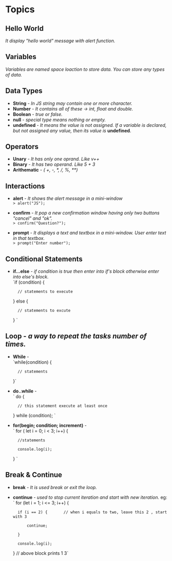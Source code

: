 # Topics

## Hello World <br>
   _It display "hello world" message with alert function._

## Variables<br>
   _Variables are named space loaction to store data. You can store any types of data._

## Data Types<br>
- **String** - _In JS string may contain one or more character._ 
- **Number** - _It contains all of these -> int, float and double._
- **Boolean** - _true or false._
- **null** - _special type means nothing or empty._
- **undefined** - _It means the value is not assigned. If a variable is declared, but not assigned any value, then its value is_ **undefined**.

## Operators <br>
- **Unary** - _It has only one oprand. Like v++_
- **Binary** - _It has two operand. Like 5 + 3_
- **Arithematic** - _( +, -, *, /, %, \*\*)_
## Interactions<br>
- **alert** - _It shows the alert message in a mini-window_ <br>
	`> alert("JS");`

- **confirm** - _It pop a new confirmation window having only two buttons "cancel" and "ok"._<br>
	`> confirm("Question?");`

- **prompt** - _It displays a text and textbox in a mini-window. User enter text in that textbox._<br>
	`> prompt("Enter number");`

## Conditional Statements<br>
- **if...else** - _if condition is true then enter into if's block otherwise enter into else's block._<br>
	`if (condition) { 

		// statements to execute

	} else {

		// statements to excute

	} ` 

## Loop - _a way to repeat the tasks number of times._<br>
- **While** - <br>
	`while(condition) { 

		// statements 

	}` 

- **do..while** - <br> 
	` do {		

		// this statement execute at least once 

	} while (condition); 	`

- **for(begin; condition; increment)** - <br>
	` for ( let i = 0; i < 3; i++) { 

		//statements  

		console.log(i);

	} `

## Break & Continue <br>
- **break** - _It is used break or exit the loop._
- **continue** - _used to stop current iteration and start with new iteration._
eg: ` for (let i = 1; i <= 3; i++) { 

		if (i == 2) { 		// when i equals to two, leave this 2 , start with 3

			continue;	

		}		

		console.log(i); 

	}  // above block prints 1 3` 

